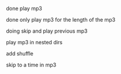   done play mp3

  done only play mp3 for the length of the mp3 

 doing skip and play previous mp3 

  play mp3 in nested dirs


  add shuffle

  skip to a time in mp3
